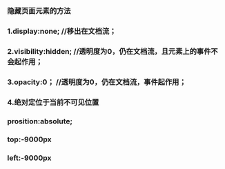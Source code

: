 ### 隐藏页面元素的方法

### 1.display:none; //移出在文档流；
### 2.visibility:hidden; //透明度为0，仍在文档流，且元素上的事件不会起作用；
### 3.opacity:0； //透明度为0，仍在文档流，事件起作用；
### 4.绝对定位于当前不可见位置
### prosition:absolute;
### top:-9000px
### left:-9000px
